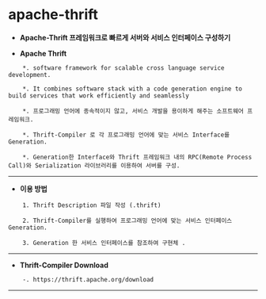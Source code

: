 # apache-thrift

* **Apache-Thrift 프레임워크로 빠르게 서버와 서비스 인터페이스 구성하기**

* **Apache Thrift**
```
	*. software framework for scalable cross language service development. 
	
	*. It combines software stack with a code generation engine to build services that work efficiently and seamlessly
	
	*. 프로그래밍 언어에 종속적이지 않고, 서비스 개발을 용이하게 해주는 소프트웨어 프레임워크.
	
	*. Thrift-Compiler 로 각 프로그래밍 언어에 맞는 서비스 Interface를 Generation.

	*. Generation한 Interface와 Thrift 프레임워크 내의 RPC(Remote Process Call)와 Serialization 라이브러리를 이용하여 서버를 구성.
```
---

* **이용 방법**
```
	1. Thrift Description 파일 작성 (.thrift)
	
	2. Thrift-Compiler를 실행하여 프로그래밍 언어에 맞는 서비스 인터페이스 Generation.
	
	3. Generation 한 서비스 인터페이스를 참조하여 구현체 .
```
---

* **Thrift-Compiler Download**
```
	-. https://thrift.apache.org/download
```
---

